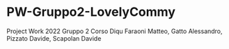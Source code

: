 # PW-Gruppo2-LovelyCommy
Project Work 2022 Gruppo 2 Corso Diqu
Faraoni Matteo, Gatto Alessandro, Pizzato Davide, Scapolan Davide
